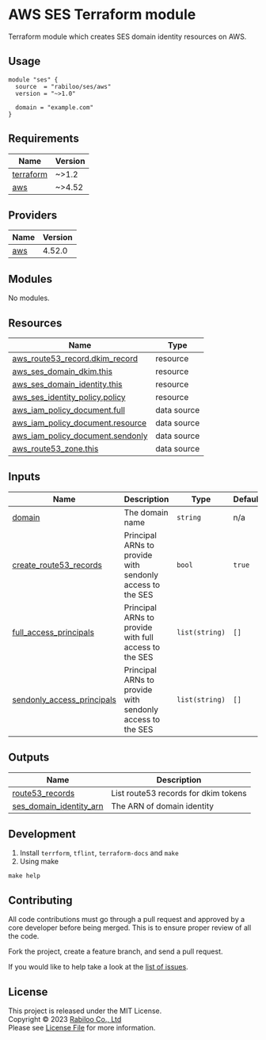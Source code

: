 # AWS SES Terraform module

Terraform module which creates SES domain identity resources on AWS.

## Usage

```hcl
module "ses" {
  source  = "rabiloo/ses/aws"
  version = "~>1.0"

  domain = "example.com"
}
```

<!-- BEGIN_TF_DOCS -->
## Requirements

| Name | Version |
|------|---------|
| <a name="requirement_terraform"></a> [terraform](#requirement\_terraform) | ~>1.2 |
| <a name="requirement_aws"></a> [aws](#requirement\_aws) | ~>4.52 |

## Providers

| Name | Version |
|------|---------|
| <a name="provider_aws"></a> [aws](#provider\_aws) | 4.52.0 |

## Modules

No modules.

## Resources

| Name | Type |
|------|------|
| [aws_route53_record.dkim_record](https://registry.terraform.io/providers/hashicorp/aws/latest/docs/resources/route53_record) | resource |
| [aws_ses_domain_dkim.this](https://registry.terraform.io/providers/hashicorp/aws/latest/docs/resources/ses_domain_dkim) | resource |
| [aws_ses_domain_identity.this](https://registry.terraform.io/providers/hashicorp/aws/latest/docs/resources/ses_domain_identity) | resource |
| [aws_ses_identity_policy.policy](https://registry.terraform.io/providers/hashicorp/aws/latest/docs/resources/ses_identity_policy) | resource |
| [aws_iam_policy_document.full](https://registry.terraform.io/providers/hashicorp/aws/latest/docs/data-sources/iam_policy_document) | data source |
| [aws_iam_policy_document.resource](https://registry.terraform.io/providers/hashicorp/aws/latest/docs/data-sources/iam_policy_document) | data source |
| [aws_iam_policy_document.sendonly](https://registry.terraform.io/providers/hashicorp/aws/latest/docs/data-sources/iam_policy_document) | data source |
| [aws_route53_zone.this](https://registry.terraform.io/providers/hashicorp/aws/latest/docs/data-sources/route53_zone) | data source |

## Inputs

| Name | Description | Type | Default | Required |
|------|-------------|------|---------|:--------:|
| <a name="input_domain"></a> [domain](#input\_domain) | The domain name | `string` | n/a | yes |
| <a name="input_create_route53_records"></a> [create\_route53\_records](#input\_create\_route53\_records) | Principal ARNs to provide with sendonly access to the SES | `bool` | `true` | no |
| <a name="input_full_access_principals"></a> [full\_access\_principals](#input\_full\_access\_principals) | Principal ARNs to provide with full access to the SES | `list(string)` | `[]` | no |
| <a name="input_sendonly_access_principals"></a> [sendonly\_access\_principals](#input\_sendonly\_access\_principals) | Principal ARNs to provide with sendonly access to the SES | `list(string)` | `[]` | no |

## Outputs

| Name | Description |
|------|-------------|
| <a name="output_route53_records"></a> [route53\_records](#output\_route53\_records) | List route53 records for dkim tokens |
| <a name="output_ses_domain_identity_arn"></a> [ses\_domain\_identity\_arn](#output\_ses\_domain\_identity\_arn) | The ARN of domain identity |
<!-- END_TF_DOCS -->

## Development

1. Install `terrform`, `tflint`, `terraform-docs` and `make`
2. Using make

```
make help
```

## Contributing

All code contributions must go through a pull request and approved by a core developer before being merged. 
This is to ensure proper review of all the code.

Fork the project, create a feature branch, and send a pull request.

If you would like to help take a look at the [list of issues](https://github.com/rabiloo/terraform-aws-ses/issues).

## License

This project is released under the MIT License.   
Copyright © 2023 [Rabiloo Co., Ltd](https://rabiloo.com)   
Please see [License File](LICENSE) for more information.

